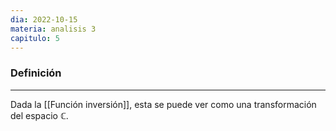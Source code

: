 ```yaml
---
dia: 2022-10-15
materia: analisis 3
capitulo: 5
---
```

### Definición
---
Dada la [[Función inversión]], esta se puede ver como una transformación del espacio $\mathbb{C}$.

